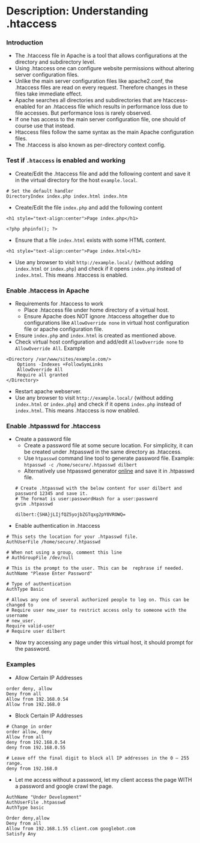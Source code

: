 # Description: Understanding .htaccess

### Introduction
* The .htaccess file in Apache is a tool that allows configurations at the directory and subdirectory level. 
* Using .htaccess one can configure website permissions without altering server configuration files.
* Unlike the main server configuration files like apache2.conf, the .htaccess files are read on every request. Therefore 
  changes in these files take immediate effect. 
* Apache searches all directories and subdirectories that are htaccess-enabled for an .htaccess file which results in 
  performance loss due to file accesses. But performance loss is rarely observed. 
* If one has access to the main server configuration file, one should of course use that instead. 
* Htaccess files follow the same syntax as the main Apache configuration files.
* The .htaccess is also known as per-directory context config.


### Test if `.htaccess` is enabled and working
* Create/Edit the .htaccess file and add the following content and save it in the virtual directory for the host 
  `example.local`.
```
# Set the default handler
DirectoryIndex index.php index.html index.htm
```
* Create/Edit the file `index.php` and add the following content
```
<h1 style="text-align:center">Page index.php</h1>

<?php phpinfo(); ?>
```
* Ensure that a file `index.html` exists with some HTML content. 
```
<h1 style="text-align:center">Page index.html</h1>
```
* Use any browser to visit `http://example.local/` (without adding `index.html` or `index.php`) and check if it opens 
  `index.php` instead of `index.html`. This means .htaccess is enabled.

### Enable .htaccess in Apache
* Requirements for .htaccess to work
    - Place .htaccess file under home directory of a virtual host.
    - Ensure Apache does NOT ignore .htaccess altogether due to configurations like `AllowOverride none` in virtual 
      host configuration file or apache configuration file.
* Ensure `index.php` and `index.html` is created as mentioned above.
* Check virtual host configuration and add/edit `AllowOverride none` to `AllowOverride All`. Example
```
<Directory /var/www/sites/example.com/>
    Options -Indexes +FollowSymLinks
    AllowOverride All
    Require all granted
</Directory>
```
* Restart apache webserver.
* Use any browser to visit `http://example.local/` (without adding `index.html` or `index.php`) and check if it opens 
  `index.php` instead of `index.html`. This means .htaccess is now enabled.

### Enable .htpasswd for .htaccess
* Create a password file
    - Create a password file at some secure location. For simplicity, it can be created under .htpasswd in the same 
      directory as .htaccess.
    - Use `htpasswd` command line tool to generate password file. Example: `htpasswd -c /home/secure/.htpasswd dilbert`
    - Alternatively use htpasswd generator [online](https://hostingcanada.org/htpasswd-generator/) and save it in 
      .htpasswd file.
    ```
    # Create .htpasswd with the below content for user dilbert and password 12345 and save it.
    # The format is user:passwordHash for a user:password 
    gvim .htpasswd
    
    dilbert:{SHA}jLIjfQZ5yojbZGTqxg2pY0VROWQ=
    ```
* Enable authentication in .htaccess
```
# This sets the location for your .htpasswd file.
AuthUserFile /home/secure/.htpasswd

# When not using a group, comment this line
# AuthGroupFile /dev/null

# This is the prompt to the user. This can be  rephrase if needed.
AuthName "Please Enter Password"

# Type of authentication
AuthType Basic

# Allows any one of several authorized people to log on. This can be changed to
# Require user new_user to restrict access only to someone with the username
# new_user.
Require valid-user
# Require user dilbert
```
* Now try accessing any page under this virtual host, it should prompt for the password.

### Examples
* Allow Certain IP Addresses
```
order deny, allow
Deny from all
Allow from 192.168.0.54
Allow from 192.168.0
```

* Block Certain IP Addresses
```
# Change in order
order allow, deny
Allow from all
deny from 192.168.0.54
deny from 192.168.0.55

# Leave off the final digit to block all IP addresses in the 0 – 255 range.
deny from 192.168.0
```

* Let me access without a password, let my client access the page WITH a password and google crawl the page.
```
AuthName "Under Development"
AuthUserFile .htpasswd
AuthType basic

Order deny,allow
Deny from all
Allow from 192.168.1.55 client.com googlebot.com
Satisfy Any
```
